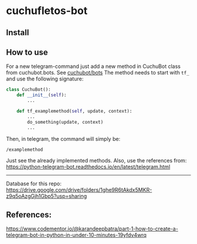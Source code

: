 # cuchufletos-bot

## Install

## How to use
For a new telegram-command just add a new method in CuchuBot class from cuchubot.bots. See [cuchubot/bots](cuchubot/bots)
The method needs to start with `tf_` and use the following signature:

```python
class CuchuBot():
    def __init__(self):
        ...

    def tf_examplemethod(self, update, context):
        ...
        do_something(update, context)
        ...
```

Then, in telegram, the command will simply be:
```bash
/examplemethod
```


Just see the already implemented methods.
Also, use the references from:
https://python-telegram-bot.readthedocs.io/en/latest/telegram.html

---
Database for this repo: https://drive.google.com/drive/folders/1ghe9R6tAkdx5MKR-z9q5oAzgGjh1Gbp5?usp=sharing



## References:
https://www.codementor.io/@karandeepbatra/part-1-how-to-create-a-telegram-bot-in-python-in-under-10-minutes-19yfdv4wrq